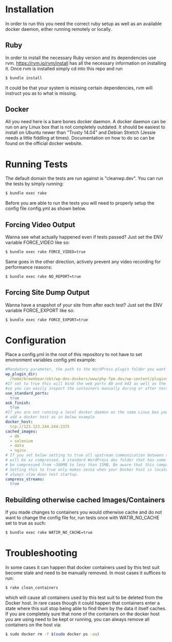 # Installation

In order to run this you need the correct ruby setup as well as an available docker daemon,
either running remotely or locally.

## Ruby

In order to install the necessary Ruby version and its dependencies use rvm.
https://rvm.io/rvm/install has all the necessary information on installing it.
Once rvm is installed simply cd into this repo and run

```bash
$ bundle install
```

It could be that your system is missing certain dependencies, rvm will instruct you as to what is missing.


## Docker

All you need here is a bare bones docker daemon. A docker daemon can be run on any Linux box that is not
completely outdated.
It should be easiest to install on Ubuntu newer than "Trusty 14.04" and Debian Stretch (Jessie needs a little fiddling at times).
Documentation on how to do so can be found on the official docker website.

# Running Tests

The default domain the tests are run against is "cleanwp.dev".
You can run the tests by simply running:
```bash
$ bundle exec rake
```

Before you are able to run the tests you will need to properly setup the config file config.yml as shown below.

## Forcing Video Output

Wanna see what actually happened even if tests passed? Just set the ENV variable FORCE_VIDEO like so:
```bash
$ bundle exec rake FORCE_VIDEO=true
```

Same goes in the other direction, actively prevent any video recording for performance reasons:
```bash
$ bundle exec rake NO_REPORT=true
```

## Forcing Site Dump Output

Wanna have a snapshot of your site from after each test? Just set the ENV variable FORCE_EXPORT like so:
```bash
$ bundle exec rake FORCE_EXPORT=true
```

# Configuration

Place a config.yml in the root of this repository to not have to set environment variables
config.yml example:
```yaml
#Mandatory parameter, the path to the WordPress plugin folder you want to test
wp_plugin_dir:
  /home/brownbear/okt/wp-dev-dockers/www/php-fpm.dev/wp-content/plugins
#If set to true this will bind the web ports 80 and 443 as well as the mysql port 3306 to the same ports on the host,
#so you can easily inspect the containers manually during or after tests
use_standard_ports:
  true
ask_finish:
  true
#If you are not running a local docker daemon on the same Linux box you are running the tests on you need to
# add a docker host as in below example
docker_host:
  tcp://123.123.244.244:2375
cached_images:
  - db
  - selenium
  - data
  - nginx
# If you set below setting to true all upstream communication between the machine the tests run on and the docker host
# will be xz compressed. A standard WordPress dev folder that has some of our plugins and all unittests installed will
# be compressed from ~300MB to less than 15MB. Be aware that this compression might take up to 2 minutes or so.
# Setting this to true only makes sense when your Docker host is located remotely. For local setups this will essentially
# always slow down test startup.
compress_streams:
  true
```

## Rebuilding otherwise cached Images/Containers

If you made changes to containers you would otherwise cache and do not want to change the config file for,
run tests once with WATIR_NO_CACHE set to true as such:
```bash
$ bundle exec rake WATIR_NO_CACHE=true
```

# Troubleshooting

In some cases it can happen that docker containers used by this test suit become stale and need to be manually removed.
In most cases it suffices to run:
```bash
$ rake clean_containers
```

which will cause all containers used by this test suit to be deleted from the Docker host.
In rare cases though it could happen that containers enter a state where this suit stop being able to find them by the
data it itself caches.
If you are completely sure that none of the containers on the docker host you are using need to be kept or running,
you can always remove all containers on the host via:

```bash
$ sudo docker rm -f $(sudo docker ps -aq)
```